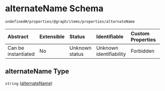 # alternateName Schema

```txt
undefined#/properties/@graph/items/properties/alternateName
```



| Abstract            | Extensible | Status         | Identifiable            | Custom Properties | Additional Properties | Access Restrictions | Defined In                                                                     |
| :------------------ | :--------- | :------------- | :---------------------- | :---------------- | :-------------------- | :------------------ | :----------------------------------------------------------------------------- |
| Can be instantiated | No         | Unknown status | Unknown identifiability | Forbidden         | Allowed               | none                | [ndl-isil.schema.json*](../../out/ndl-isil.schema.json "open original schema") |

## alternateName Type

`string` ([alternateName](ndl-isil-properties-json-ld-graph-organization-properties-alternatename.md))
